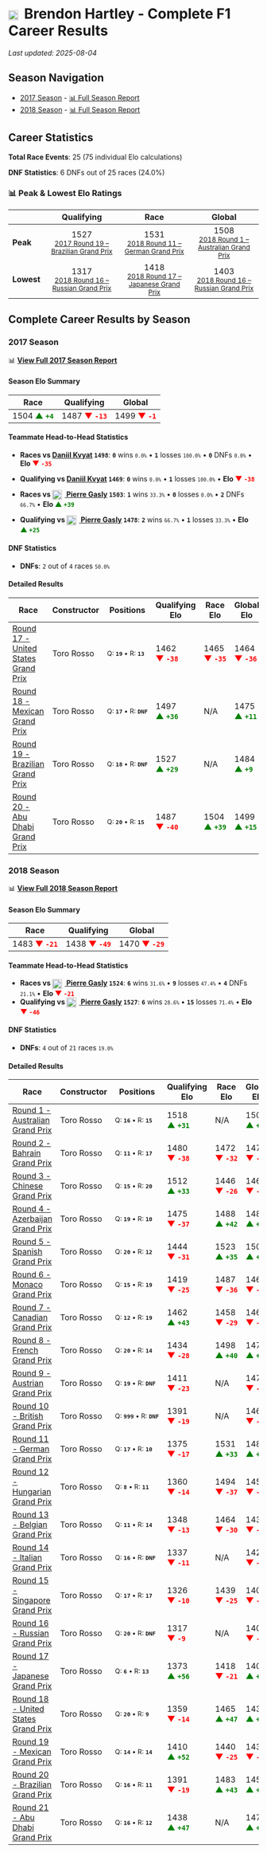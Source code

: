 # <img src="https://upload.wikimedia.org/wikipedia/commons/3/3e/Flag_of_New_Zealand.svg" alt="New Zealand" width="20" height="auto" style="vertical-align: middle; margin-right: 5px;" onerror="this.outerHTML='🇳🇿'; this.style.marginRight='5px';"/> Brendon Hartley - Complete F1 Career Results

*Last updated: 2025-08-04*

## Season Navigation

- [2017 Season](#2017-season) - [📊 Full Season Report](../seasons/2017-season-report)
- [2018 Season](#2018-season) - [📊 Full Season Report](../seasons/2018-season-report)

## Career Statistics

**Total Race Events**: 25 (75 individual Elo calculations)

**DNF Statistics**: 6 DNFs out of 25 races (24.0%)

### 📊 Peak & Lowest Elo Ratings

| &nbsp; | Qualifying | Race | Global |
|-------|------------|------|--------|
| **Peak** | <center> 1527 <br/><small> [2017 Round 19 – Brazilian Grand Prix](../seasons/2017-season-report#round-19-brazilian-grand-prix) </small></center> | <center> 1531 <br/><small> [2018 Round 11 – German Grand Prix](../seasons/2018-season-report#round-11-german-grand-prix) </small></center> | <center> 1508  <br/><small> [2018 Round 1 – Australian Grand Prix](../seasons/2018-season-report#round-1-australian-grand-prix) </small></center> |
| **Lowest** | <center> 1317 <br/><small> [2018 Round 16 – Russian Grand Prix](../seasons/2018-season-report#round-16-russian-grand-prix) </small></center> | <center> 1418 <br/><small> [2018 Round 17 – Japanese Grand Prix](../seasons/2018-season-report#round-17-japanese-grand-prix) </small></center> | <center> 1403 <br/><small> [2018 Round 16 – Russian Grand Prix](../seasons/2018-season-report#round-16-russian-grand-prix) </small></center> |


## Complete Career Results by Season

### 2017 Season

📊 **[View Full 2017 Season Report](../seasons/2017-season-report)**

#### Season Elo Summary

| Race | Qualifying | Global |
|------|------------|--------|
| 1504 **<span style="color: green;">▲&nbsp;`+4`</span>** | 1487 **<span style="color: red;">▼&nbsp;`-13`</span>** | 1499 **<span style="color: red;">▼&nbsp;`-1`</span>** |

#### Teammate Head-to-Head Statistics

- **Races vs [Daniil Kvyat](daniil-kvyat) `1498`**: **`0`** wins <small>`0.0%`</small> • **`1`** losses <small>`100.0%`</small> • **`0`** DNFs <small>`0.0%`</small> • **Elo <span style="color: red;">▼&nbsp;`-35`</span>**
- **Qualifying vs [Daniil Kvyat](daniil-kvyat) `1469`**: **`0`** wins <small>`0.0%`</small> • **`1`** losses <small>`100.0%`</small> • **Elo <span style="color: red;">▼&nbsp;`-38`</span>**

- **Races vs [<img src="https://upload.wikimedia.org/wikipedia/commons/c/c3/Flag_of_France.svg" alt="France" width="20" height="auto" style="vertical-align: middle; margin-right: 5px;" onerror="this.outerHTML='🇫🇷'; this.style.marginRight='5px';"/> Pierre Gasly](pierre-gasly) `1503`**: **`1`** wins <small>`33.3%`</small> • **`0`** losses <small>`0.0%`</small> • **`2`** DNFs <small>`66.7%`</small> • **Elo <span style="color: green;">▲&nbsp;`+39`</span>**
- **Qualifying vs [<img src="https://upload.wikimedia.org/wikipedia/commons/c/c3/Flag_of_France.svg" alt="France" width="20" height="auto" style="vertical-align: middle; margin-right: 5px;" onerror="this.outerHTML='🇫🇷'; this.style.marginRight='5px';"/> Pierre Gasly](pierre-gasly) `1478`**: **`2`** wins <small>`66.7%`</small> • **`1`** losses <small>`33.3%`</small> • **Elo <span style="color: green;">▲&nbsp;`+25`</span>**

#### DNF Statistics

- **DNFs**: `2` out of `4` races <small>`50.0%`</small>

#### Detailed Results

| Race | Constructor | Positions | Qualifying Elo | Race Elo | Global Elo | Teammate |
|------|-------------|-----------|----------------|----------|------------|----------|
| [Round 17 - United States Grand Prix](../seasons/2017-season-report#round-17-united-states-grand-prix) | Toro Rosso | <small>Q:&nbsp;**`19`**&nbsp;•&nbsp;R:&nbsp;**`13`**</small> | 1462 **<span style="color: red;">▼&nbsp;`-38`</span>** | 1465 **<span style="color: red;">▼&nbsp;`-35`</span>** | 1464 **<span style="color: red;">▼&nbsp;`-36`</span>** | [Daniil Kvyat](daniil-kvyat)<br/><small>Q:&nbsp;**`11`**&nbsp;•&nbsp;R:&nbsp;**`10`**</small> |
| [Round 18 - Mexican Grand Prix](../seasons/2017-season-report#round-18-mexican-grand-prix) | Toro Rosso | <small>Q:&nbsp;**`17`**&nbsp;•&nbsp;R:&nbsp;**`DNF`**</small> | 1497 **<span style="color: green;">▲&nbsp;`+36`</span>** | N/A | 1475 **<span style="color: green;">▲&nbsp;`+11`</span>** | [<img src="https://upload.wikimedia.org/wikipedia/commons/c/c3/Flag_of_France.svg" alt="France" width="20" height="auto" style="vertical-align: middle; margin-right: 5px;" onerror="this.outerHTML='🇫🇷'; this.style.marginRight='5px';"/> Pierre Gasly](pierre-gasly)<br/><small>Q:&nbsp;**`20`**&nbsp;•&nbsp;R:&nbsp;**`13`**</small> |
| [Round 19 - Brazilian Grand Prix](../seasons/2017-season-report#round-19-brazilian-grand-prix) | Toro Rosso | <small>Q:&nbsp;**`18`**&nbsp;•&nbsp;R:&nbsp;**`DNF`**</small> | 1527 **<span style="color: green;">▲&nbsp;`+29`</span>** | N/A | 1484 **<span style="color: green;">▲&nbsp;`+9`</span>** | [<img src="https://upload.wikimedia.org/wikipedia/commons/c/c3/Flag_of_France.svg" alt="France" width="20" height="auto" style="vertical-align: middle; margin-right: 5px;" onerror="this.outerHTML='🇫🇷'; this.style.marginRight='5px';"/> Pierre Gasly](pierre-gasly)<br/><small>Q:&nbsp;**`19`**&nbsp;•&nbsp;R:&nbsp;**`12`**</small> |
| [Round 20 - Abu Dhabi Grand Prix](../seasons/2017-season-report#round-20-abu-dhabi-grand-prix) | Toro Rosso | <small>Q:&nbsp;**`20`**&nbsp;•&nbsp;R:&nbsp;**`15`**</small> | 1487 **<span style="color: red;">▼&nbsp;`-40`</span>** | 1504 **<span style="color: green;">▲&nbsp;`+39`</span>** | 1499 **<span style="color: green;">▲&nbsp;`+15`</span>** | [<img src="https://upload.wikimedia.org/wikipedia/commons/c/c3/Flag_of_France.svg" alt="France" width="20" height="auto" style="vertical-align: middle; margin-right: 5px;" onerror="this.outerHTML='🇫🇷'; this.style.marginRight='5px';"/> Pierre Gasly](pierre-gasly)<br/><small>Q:&nbsp;**`17`**&nbsp;•&nbsp;R:&nbsp;**`16`**</small> |

### 2018 Season

📊 **[View Full 2018 Season Report](../seasons/2018-season-report)**

#### Season Elo Summary

| Race | Qualifying | Global |
|------|------------|--------|
| 1483 **<span style="color: red;">▼&nbsp;`-21`</span>** | 1438 **<span style="color: red;">▼&nbsp;`-49`</span>** | 1470 **<span style="color: red;">▼&nbsp;`-29`</span>** |

#### Teammate Head-to-Head Statistics

- **Races vs [<img src="https://upload.wikimedia.org/wikipedia/commons/c/c3/Flag_of_France.svg" alt="France" width="20" height="auto" style="vertical-align: middle; margin-right: 5px;" onerror="this.outerHTML='🇫🇷'; this.style.marginRight='5px';"/> Pierre Gasly](pierre-gasly) `1524`**: **`6`** wins <small>`31.6%`</small> • **`9`** losses <small>`47.4%`</small> • **`4`** DNFs <small>`21.1%`</small> • **Elo <span style="color: red;">▼&nbsp;`-21`</span>**
- **Qualifying vs [<img src="https://upload.wikimedia.org/wikipedia/commons/c/c3/Flag_of_France.svg" alt="France" width="20" height="auto" style="vertical-align: middle; margin-right: 5px;" onerror="this.outerHTML='🇫🇷'; this.style.marginRight='5px';"/> Pierre Gasly](pierre-gasly) `1527`**: **`6`** wins <small>`28.6%`</small> • **`15`** losses <small>`71.4%`</small> • **Elo <span style="color: red;">▼&nbsp;`-46`</span>**

#### DNF Statistics

- **DNFs**: `4` out of `21` races <small>`19.0%`</small>

#### Detailed Results

| Race | Constructor | Positions | Qualifying Elo | Race Elo | Global Elo | Teammate |
|------|-------------|-----------|----------------|----------|------------|----------|
| [Round 1 - Australian Grand Prix](../seasons/2018-season-report#round-1-australian-grand-prix) | Toro Rosso | <small>Q:&nbsp;**`16`**&nbsp;•&nbsp;R:&nbsp;**`15`**</small> | 1518 **<span style="color: green;">▲&nbsp;`+31`</span>** | N/A | 1508 **<span style="color: green;">▲&nbsp;`+9`</span>** | [<img src="https://upload.wikimedia.org/wikipedia/commons/c/c3/Flag_of_France.svg" alt="France" width="20" height="auto" style="vertical-align: middle; margin-right: 5px;" onerror="this.outerHTML='🇫🇷'; this.style.marginRight='5px';"/> Pierre Gasly](pierre-gasly)<br/><small>Q:&nbsp;**`20`**&nbsp;•&nbsp;R:&nbsp;**`DNF`**</small> |
| [Round 2 - Bahrain Grand Prix](../seasons/2018-season-report#round-2-bahrain-grand-prix) | Toro Rosso | <small>Q:&nbsp;**`11`**&nbsp;•&nbsp;R:&nbsp;**`17`**</small> | 1480 **<span style="color: red;">▼&nbsp;`-38`</span>** | 1472 **<span style="color: red;">▼&nbsp;`-32`</span>** | 1475 **<span style="color: red;">▼&nbsp;`-34`</span>** | [<img src="https://upload.wikimedia.org/wikipedia/commons/c/c3/Flag_of_France.svg" alt="France" width="20" height="auto" style="vertical-align: middle; margin-right: 5px;" onerror="this.outerHTML='🇫🇷'; this.style.marginRight='5px';"/> Pierre Gasly](pierre-gasly)<br/><small>Q:&nbsp;**`5`**&nbsp;•&nbsp;R:&nbsp;**`4`**</small> |
| [Round 3 - Chinese Grand Prix](../seasons/2018-season-report#round-3-chinese-grand-prix) | Toro Rosso | <small>Q:&nbsp;**`15`**&nbsp;•&nbsp;R:&nbsp;**`20`**</small> | 1512 **<span style="color: green;">▲&nbsp;`+33`</span>** | 1446 **<span style="color: red;">▼&nbsp;`-26`</span>** | 1466 **<span style="color: red;">▼&nbsp;`-8`</span>** | [<img src="https://upload.wikimedia.org/wikipedia/commons/c/c3/Flag_of_France.svg" alt="France" width="20" height="auto" style="vertical-align: middle; margin-right: 5px;" onerror="this.outerHTML='🇫🇷'; this.style.marginRight='5px';"/> Pierre Gasly](pierre-gasly)<br/><small>Q:&nbsp;**`17`**&nbsp;•&nbsp;R:&nbsp;**`18`**</small> |
| [Round 4 - Azerbaijan Grand Prix](../seasons/2018-season-report#round-4-azerbaijan-grand-prix) | Toro Rosso | <small>Q:&nbsp;**`19`**&nbsp;•&nbsp;R:&nbsp;**`10`**</small> | 1475 **<span style="color: red;">▼&nbsp;`-37`</span>** | 1488 **<span style="color: green;">▲&nbsp;`+42`</span>** | 1485 **<span style="color: green;">▲&nbsp;`+18`</span>** | [<img src="https://upload.wikimedia.org/wikipedia/commons/c/c3/Flag_of_France.svg" alt="France" width="20" height="auto" style="vertical-align: middle; margin-right: 5px;" onerror="this.outerHTML='🇫🇷'; this.style.marginRight='5px';"/> Pierre Gasly](pierre-gasly)<br/><small>Q:&nbsp;**`17`**&nbsp;•&nbsp;R:&nbsp;**`12`**</small> |
| [Round 5 - Spanish Grand Prix](../seasons/2018-season-report#round-5-spanish-grand-prix) | Toro Rosso | <small>Q:&nbsp;**`20`**&nbsp;•&nbsp;R:&nbsp;**`12`**</small> | 1444 **<span style="color: red;">▼&nbsp;`-31`</span>** | 1523 **<span style="color: green;">▲&nbsp;`+35`</span>** | 1500 **<span style="color: green;">▲&nbsp;`+15`</span>** | [<img src="https://upload.wikimedia.org/wikipedia/commons/c/c3/Flag_of_France.svg" alt="France" width="20" height="auto" style="vertical-align: middle; margin-right: 5px;" onerror="this.outerHTML='🇫🇷'; this.style.marginRight='5px';"/> Pierre Gasly](pierre-gasly)<br/><small>Q:&nbsp;**`12`**&nbsp;•&nbsp;R:&nbsp;**`19`**</small> |
| [Round 6 - Monaco Grand Prix](../seasons/2018-season-report#round-6-monaco-grand-prix) | Toro Rosso | <small>Q:&nbsp;**`15`**&nbsp;•&nbsp;R:&nbsp;**`19`**</small> | 1419 **<span style="color: red;">▼&nbsp;`-25`</span>** | 1487 **<span style="color: red;">▼&nbsp;`-36`</span>** | 1467 **<span style="color: red;">▼&nbsp;`-33`</span>** | [<img src="https://upload.wikimedia.org/wikipedia/commons/c/c3/Flag_of_France.svg" alt="France" width="20" height="auto" style="vertical-align: middle; margin-right: 5px;" onerror="this.outerHTML='🇫🇷'; this.style.marginRight='5px';"/> Pierre Gasly](pierre-gasly)<br/><small>Q:&nbsp;**`10`**&nbsp;•&nbsp;R:&nbsp;**`7`**</small> |
| [Round 7 - Canadian Grand Prix](../seasons/2018-season-report#round-7-canadian-grand-prix) | Toro Rosso | <small>Q:&nbsp;**`12`**&nbsp;•&nbsp;R:&nbsp;**`19`**</small> | 1462 **<span style="color: green;">▲&nbsp;`+43`</span>** | 1458 **<span style="color: red;">▼&nbsp;`-29`</span>** | 1460 **<span style="color: red;">▼&nbsp;`-7`</span>** | [<img src="https://upload.wikimedia.org/wikipedia/commons/c/c3/Flag_of_France.svg" alt="France" width="20" height="auto" style="vertical-align: middle; margin-right: 5px;" onerror="this.outerHTML='🇫🇷'; this.style.marginRight='5px';"/> Pierre Gasly](pierre-gasly)<br/><small>Q:&nbsp;**`16`**&nbsp;•&nbsp;R:&nbsp;**`11`**</small> |
| [Round 8 - French Grand Prix](../seasons/2018-season-report#round-8-french-grand-prix) | Toro Rosso | <small>Q:&nbsp;**`20`**&nbsp;•&nbsp;R:&nbsp;**`14`**</small> | 1434 **<span style="color: red;">▼&nbsp;`-28`</span>** | 1498 **<span style="color: green;">▲&nbsp;`+40`</span>** | 1479 **<span style="color: green;">▲&nbsp;`+20`</span>** | [<img src="https://upload.wikimedia.org/wikipedia/commons/c/c3/Flag_of_France.svg" alt="France" width="20" height="auto" style="vertical-align: middle; margin-right: 5px;" onerror="this.outerHTML='🇫🇷'; this.style.marginRight='5px';"/> Pierre Gasly](pierre-gasly)<br/><small>Q:&nbsp;**`14`**&nbsp;•&nbsp;R:&nbsp;**`20`**</small> |
| [Round 9 - Austrian Grand Prix](../seasons/2018-season-report#round-9-austrian-grand-prix) | Toro Rosso | <small>Q:&nbsp;**`19`**&nbsp;•&nbsp;R:&nbsp;**`DNF`**</small> | 1411 **<span style="color: red;">▼&nbsp;`-23`</span>** | N/A | 1472 **<span style="color: red;">▼&nbsp;`-7`</span>** | [<img src="https://upload.wikimedia.org/wikipedia/commons/c/c3/Flag_of_France.svg" alt="France" width="20" height="auto" style="vertical-align: middle; margin-right: 5px;" onerror="this.outerHTML='🇫🇷'; this.style.marginRight='5px';"/> Pierre Gasly](pierre-gasly)<br/><small>Q:&nbsp;**`12`**&nbsp;•&nbsp;R:&nbsp;**`11`**</small> |
| [Round 10 - British Grand Prix](../seasons/2018-season-report#round-10-british-grand-prix) | Toro Rosso | <small>Q:&nbsp;**`999`**&nbsp;•&nbsp;R:&nbsp;**`DNF`**</small> | 1391 **<span style="color: red;">▼&nbsp;`-19`</span>** | N/A | 1467 **<span style="color: red;">▼&nbsp;`-6`</span>** | [<img src="https://upload.wikimedia.org/wikipedia/commons/c/c3/Flag_of_France.svg" alt="France" width="20" height="auto" style="vertical-align: middle; margin-right: 5px;" onerror="this.outerHTML='🇫🇷'; this.style.marginRight='5px';"/> Pierre Gasly](pierre-gasly)<br/><small>Q:&nbsp;**`14`**&nbsp;•&nbsp;R:&nbsp;**`13`**</small> |
| [Round 11 - German Grand Prix](../seasons/2018-season-report#round-11-german-grand-prix) | Toro Rosso | <small>Q:&nbsp;**`17`**&nbsp;•&nbsp;R:&nbsp;**`10`**</small> | 1375 **<span style="color: red;">▼&nbsp;`-17`</span>** | 1531 **<span style="color: green;">▲&nbsp;`+33`</span>** | 1485 **<span style="color: green;">▲&nbsp;`+18`</span>** | [<img src="https://upload.wikimedia.org/wikipedia/commons/c/c3/Flag_of_France.svg" alt="France" width="20" height="auto" style="vertical-align: middle; margin-right: 5px;" onerror="this.outerHTML='🇫🇷'; this.style.marginRight='5px';"/> Pierre Gasly](pierre-gasly)<br/><small>Q:&nbsp;**`16`**&nbsp;•&nbsp;R:&nbsp;**`14`**</small> |
| [Round 12 - Hungarian Grand Prix](../seasons/2018-season-report#round-12-hungarian-grand-prix) | Toro Rosso | <small>Q:&nbsp;**`8`**&nbsp;•&nbsp;R:&nbsp;**`11`**</small> | 1360 **<span style="color: red;">▼&nbsp;`-14`</span>** | 1494 **<span style="color: red;">▼&nbsp;`-37`</span>** | 1454 **<span style="color: red;">▼&nbsp;`-30`</span>** | [<img src="https://upload.wikimedia.org/wikipedia/commons/c/c3/Flag_of_France.svg" alt="France" width="20" height="auto" style="vertical-align: middle; margin-right: 5px;" onerror="this.outerHTML='🇫🇷'; this.style.marginRight='5px';"/> Pierre Gasly](pierre-gasly)<br/><small>Q:&nbsp;**`6`**&nbsp;•&nbsp;R:&nbsp;**`6`**</small> |
| [Round 13 - Belgian Grand Prix](../seasons/2018-season-report#round-13-belgian-grand-prix) | Toro Rosso | <small>Q:&nbsp;**`11`**&nbsp;•&nbsp;R:&nbsp;**`14`**</small> | 1348 **<span style="color: red;">▼&nbsp;`-13`</span>** | 1464 **<span style="color: red;">▼&nbsp;`-30`</span>** | 1430 **<span style="color: red;">▼&nbsp;`-25`</span>** | [<img src="https://upload.wikimedia.org/wikipedia/commons/c/c3/Flag_of_France.svg" alt="France" width="20" height="auto" style="vertical-align: middle; margin-right: 5px;" onerror="this.outerHTML='🇫🇷'; this.style.marginRight='5px';"/> Pierre Gasly](pierre-gasly)<br/><small>Q:&nbsp;**`10`**&nbsp;•&nbsp;R:&nbsp;**`9`**</small> |
| [Round 14 - Italian Grand Prix](../seasons/2018-season-report#round-14-italian-grand-prix) | Toro Rosso | <small>Q:&nbsp;**`16`**&nbsp;•&nbsp;R:&nbsp;**`DNF`**</small> | 1337 **<span style="color: red;">▼&nbsp;`-11`</span>** | N/A | 1426 **<span style="color: red;">▼&nbsp;`-3`</span>** | [<img src="https://upload.wikimedia.org/wikipedia/commons/c/c3/Flag_of_France.svg" alt="France" width="20" height="auto" style="vertical-align: middle; margin-right: 5px;" onerror="this.outerHTML='🇫🇷'; this.style.marginRight='5px';"/> Pierre Gasly](pierre-gasly)<br/><small>Q:&nbsp;**`9`**&nbsp;•&nbsp;R:&nbsp;**`14`**</small> |
| [Round 15 - Singapore Grand Prix](../seasons/2018-season-report#round-15-singapore-grand-prix) | Toro Rosso | <small>Q:&nbsp;**`17`**&nbsp;•&nbsp;R:&nbsp;**`17`**</small> | 1326 **<span style="color: red;">▼&nbsp;`-10`</span>** | 1439 **<span style="color: red;">▼&nbsp;`-25`</span>** | 1406 **<span style="color: red;">▼&nbsp;`-20`</span>** | [<img src="https://upload.wikimedia.org/wikipedia/commons/c/c3/Flag_of_France.svg" alt="France" width="20" height="auto" style="vertical-align: middle; margin-right: 5px;" onerror="this.outerHTML='🇫🇷'; this.style.marginRight='5px';"/> Pierre Gasly](pierre-gasly)<br/><small>Q:&nbsp;**`15`**&nbsp;•&nbsp;R:&nbsp;**`13`**</small> |
| [Round 16 - Russian Grand Prix](../seasons/2018-season-report#round-16-russian-grand-prix) | Toro Rosso | <small>Q:&nbsp;**`20`**&nbsp;•&nbsp;R:&nbsp;**`DNF`**</small> | 1317 **<span style="color: red;">▼&nbsp;`-9`</span>** | N/A | 1403 **<span style="color: red;">▼&nbsp;`-3`</span>** | [<img src="https://upload.wikimedia.org/wikipedia/commons/c/c3/Flag_of_France.svg" alt="France" width="20" height="auto" style="vertical-align: middle; margin-right: 5px;" onerror="this.outerHTML='🇫🇷'; this.style.marginRight='5px';"/> Pierre Gasly](pierre-gasly)<br/><small>Q:&nbsp;**`17`**&nbsp;•&nbsp;R:&nbsp;**`DNF`**</small> |
| [Round 17 - Japanese Grand Prix](../seasons/2018-season-report#round-17-japanese-grand-prix) | Toro Rosso | <small>Q:&nbsp;**`6`**&nbsp;•&nbsp;R:&nbsp;**`13`**</small> | 1373 **<span style="color: green;">▲&nbsp;`+56`</span>** | 1418 **<span style="color: red;">▼&nbsp;`-21`</span>** | 1405 **<span style="color: green;">▲&nbsp;`+2`</span>** | [<img src="https://upload.wikimedia.org/wikipedia/commons/c/c3/Flag_of_France.svg" alt="France" width="20" height="auto" style="vertical-align: middle; margin-right: 5px;" onerror="this.outerHTML='🇫🇷'; this.style.marginRight='5px';"/> Pierre Gasly](pierre-gasly)<br/><small>Q:&nbsp;**`7`**&nbsp;•&nbsp;R:&nbsp;**`11`**</small> |
| [Round 18 - United States Grand Prix](../seasons/2018-season-report#round-18-united-states-grand-prix) | Toro Rosso | <small>Q:&nbsp;**`20`**&nbsp;•&nbsp;R:&nbsp;**`9`**</small> | 1359 **<span style="color: red;">▼&nbsp;`-14`</span>** | 1465 **<span style="color: green;">▲&nbsp;`+47`</span>** | 1434 **<span style="color: green;">▲&nbsp;`+29`</span>** | [<img src="https://upload.wikimedia.org/wikipedia/commons/c/c3/Flag_of_France.svg" alt="France" width="20" height="auto" style="vertical-align: middle; margin-right: 5px;" onerror="this.outerHTML='🇫🇷'; this.style.marginRight='5px';"/> Pierre Gasly](pierre-gasly)<br/><small>Q:&nbsp;**`19`**&nbsp;•&nbsp;R:&nbsp;**`12`**</small> |
| [Round 19 - Mexican Grand Prix](../seasons/2018-season-report#round-19-mexican-grand-prix) | Toro Rosso | <small>Q:&nbsp;**`14`**&nbsp;•&nbsp;R:&nbsp;**`14`**</small> | 1410 **<span style="color: green;">▲&nbsp;`+52`</span>** | 1440 **<span style="color: red;">▼&nbsp;`-25`</span>** | 1432 **<span style="color: red;">▼&nbsp;`-2`</span>** | [<img src="https://upload.wikimedia.org/wikipedia/commons/c/c3/Flag_of_France.svg" alt="France" width="20" height="auto" style="vertical-align: middle; margin-right: 5px;" onerror="this.outerHTML='🇫🇷'; this.style.marginRight='5px';"/> Pierre Gasly](pierre-gasly)<br/><small>Q:&nbsp;**`20`**&nbsp;•&nbsp;R:&nbsp;**`10`**</small> |
| [Round 20 - Brazilian Grand Prix](../seasons/2018-season-report#round-20-brazilian-grand-prix) | Toro Rosso | <small>Q:&nbsp;**`16`**&nbsp;•&nbsp;R:&nbsp;**`11`**</small> | 1391 **<span style="color: red;">▼&nbsp;`-19`</span>** | 1483 **<span style="color: green;">▲&nbsp;`+43`</span>** | 1456 **<span style="color: green;">▲&nbsp;`+24`</span>** | [<img src="https://upload.wikimedia.org/wikipedia/commons/c/c3/Flag_of_France.svg" alt="France" width="20" height="auto" style="vertical-align: middle; margin-right: 5px;" onerror="this.outerHTML='🇫🇷'; this.style.marginRight='5px';"/> Pierre Gasly](pierre-gasly)<br/><small>Q:&nbsp;**`9`**&nbsp;•&nbsp;R:&nbsp;**`13`**</small> |
| [Round 21 - Abu Dhabi Grand Prix](../seasons/2018-season-report#round-21-abu-dhabi-grand-prix) | Toro Rosso | <small>Q:&nbsp;**`16`**&nbsp;•&nbsp;R:&nbsp;**`12`**</small> | 1438 **<span style="color: green;">▲&nbsp;`+47`</span>** | N/A | 1470 **<span style="color: green;">▲&nbsp;`+14`</span>** | [<img src="https://upload.wikimedia.org/wikipedia/commons/c/c3/Flag_of_France.svg" alt="France" width="20" height="auto" style="vertical-align: middle; margin-right: 5px;" onerror="this.outerHTML='🇫🇷'; this.style.marginRight='5px';"/> Pierre Gasly](pierre-gasly)<br/><small>Q:&nbsp;**`17`**&nbsp;•&nbsp;R:&nbsp;**`DNF`**</small> |

